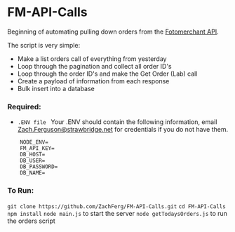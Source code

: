 # FM-API-Calls

Beginning of automating pulling down orders from the [Fotomerchant API](https://apidocs.fotomerchanthv.com/#50f62df8-f1b7-b697-f8d7-e55862e6e390).

The script is very simple:
- Make a list orders call of everything from yesterday
- Loop through the pagination and collect all order ID's
- Loop through the order ID's and make the Get Order (Lab) call
- Create a payload of information from each response
- Bulk insert into a database

### Required:

- `.ENV file `
Your .ENV should contain the following information, email Zach.Ferguson@strawbridge.net for credentials if you do not have them.

```
    NODE_ENV=
    FM_API_KEY=
    DB_HOST=
    DB_USER=
    DB_PASSWORD=
    DB_NAME=
```

### To Run:
`git clone https://github.com/ZachFerg/FM-API-Calls.git`
`cd FM-API-Calls`
`npm install` 
`node main.js` to start the server
`node getTodaysOrders.js` to run the orders script